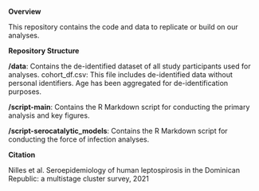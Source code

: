 **Overview**

This repository contains the code and data to replicate or build on our analyses.

**Repository Structure**

**/data**: Contains the de-identified dataset of all study participants used for analyses. cohort_df.csv: This file includes de-identified data without personal identifiers. Age has been aggregated for de-identification purposes.

**/script-main**: Contains the R Markdown script for conducting the primary analysis and key figures. 

**/script-serocatalytic_models**: Contains the R Markdown script for conducting the force of infection analyses. 

**Citation**

Nilles et al. Seroepidemiology of human leptospirosis in the Dominican Republic: a multistage cluster survey, 2021

